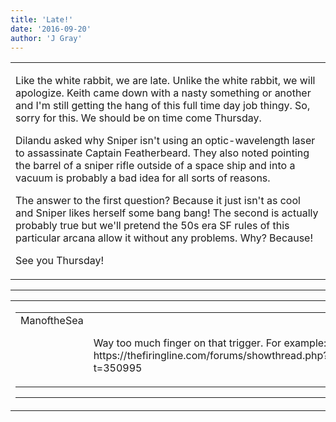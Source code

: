 ```yaml
---
title: 'Late!'
date: '2016-09-20'
author: 'J Gray'
---
```


<div>
<!-- Main content here -->
<table border="0" class="post"><tbody><tr><td>
   
   <div class="post_body">
       <p>Like the white rabbit, we are late. Unlike the white rabbit, we will apologize. Keith came down with a nasty something or another and I'm still getting the hang of this full time day job thingy. So, sorry for this. We should be on time come Thursday.</p><p>Dilandu asked why Sniper isn't using an optic-wavelength laser to assassinate Captain Featherbeard. They also noted pointing the barrel of a sniper rifle outside of a space ship and into a vacuum is probably a bad idea for all sorts of reasons.</p><p>The answer to the first question? Because it just isn't as cool and Sniper likes herself some bang bang! The second is actually probably true but we'll pretend the 50s era SF rules of this particular arcana allow it without any problems. Why? Because!</p><p>See you Thursday!</p>
   </div>
   </td></tr>
   </tbody></table><hr><table style="width:100%; border:0;" class="comment_table"><tbody><tr><td width="100%"><a name=""> </a><div style="width:100%;" class="comment"><table border="0" width="100%"><tbody><tr><td align="center" valign="top" width="125">
<span class="comment_title"><center>ManoftheSea<br></center><a name="2831">&nbsp;</a></span><br>
<center><img src="https://www.gravatar.com/avatar.php?gravatar_id=e7c662b107f223b34973083a8137dae9&amp;default=http%3A%2F%2Fmysteriesofthearcana.com%2Ftemplates%2Fmain%2Fimages%2Favatar.gif&amp;size=80&amp;rating=g" border="0" alt=""></center>
</td>
<td valign="top">


<p class="comment_text"> </p><p class="comment_text"><br> Way too much finger on that trigger.  For example:
<br>https://thefiringline.com/forums/showthread.php?t=350995</p>
 

</td></tr></tbody></table>
<hr></div></td></tr></tbody></table>
<!-- End main content -->
              </div>
